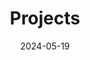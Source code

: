 ---
title: 'Projects'
date: 2024-05-19
type: landing

design:
  spacing: '5rem'

sections:
  - block: collection
    content:
      title: Projects
      subtitle: ''
      text: I enjoy making things. Here are a selection of projects that I have worked on over the years.
      
      # 프로젝트 폴더에서 콘텐츠 가져오기
      filters:
        folders:
          - projects
        exclude_featured: false
      
      # 태그별 필터 버튼 (카테고리처럼 작동)
      filter_button:
        - name: All
          tag: '*'
        - name: 영업/마케팅
          tag: sales-marketing
        - name: 수요모델링
          tag: demand-modeling
        - name: 데이터 분석
          tag: data-analysis
        - name: Python
          tag: Python
        
    design:
      view: card
      columns: '3'
---